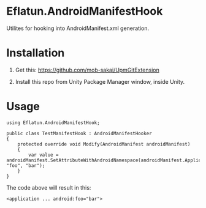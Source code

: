# Eflatun.AndroidManifestHook
Utilites for hooking into AndroidManifest.xml generation.

# Installation

1. Get this: https://github.com/mob-sakai/UpmGitExtension

2. Install this repo from Unity Package Manager window, inside Unity.

# Usage

    using Eflatun.AndroidManifestHook;

    public class TestManifestHook : AndroidManifestHooker
    {
        protected override void Modify(AndroidManifest androidManifest)
        {
            var value = androidManifest.SetAttributeWithAndroidNamespace(androidManifest.ApplicationElement, "foo", "bar");
        }
    }

The code above will result in this:

    <application ... android:foo="bar">
